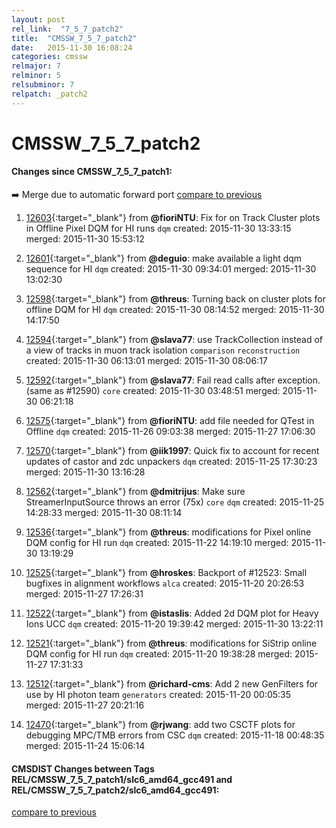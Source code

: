 ```yaml
---
layout: post
rel_link:  "7_5_7_patch2"
title:  "CMSSW_7_5_7_patch2"
date:   2015-11-30 16:08:24
categories: cmssw
relmajor: 7
relminor: 5
relsubminor: 7
relpatch: _patch2
---
```


# CMSSW_7_5_7_patch2
#### Changes since CMSSW_7_5_7_patch1:

:arrow_right: Merge due to automatic forward port
[compare to previous](https://github.com/cms-sw/cmssw/compare/CMSSW_7_5_7_patch1...CMSSW_7_5_7_patch2)



1. [12603](http://github.com/cms-sw/cmssw/pull/12603){:target="_blank"}  from **@fioriNTU**: Fix for on Track Cluster plots in Offline Pixel DQM for HI runs `dqm`  created: 2015-11-30 13:33:15 merged: 2015-11-30 15:53:12

2. [12601](http://github.com/cms-sw/cmssw/pull/12601){:target="_blank"}  from **@deguio**: make available a light dqm sequence for HI `dqm`  created: 2015-11-30 09:34:01 merged: 2015-11-30 13:02:30

3. [12598](http://github.com/cms-sw/cmssw/pull/12598){:target="_blank"}  from **@threus**: Turning back on cluster plots for offline DQM for HI `dqm`  created: 2015-11-30 08:14:52 merged: 2015-11-30 14:17:50

4. [12594](http://github.com/cms-sw/cmssw/pull/12594){:target="_blank"}  from **@slava77**: use TrackCollection instead of a view of tracks in muon track isolation `comparison`  `reconstruction`  created: 2015-11-30 06:13:01 merged: 2015-11-30 08:06:17

5. [12592](http://github.com/cms-sw/cmssw/pull/12592){:target="_blank"}  from **@slava77**: Fail read calls after exception. (same as #12590) `core`  created: 2015-11-30 03:48:51 merged: 2015-11-30 06:21:18

6. [12575](http://github.com/cms-sw/cmssw/pull/12575){:target="_blank"}  from **@fioriNTU**: add file needed for QTest in Offline `dqm`  created: 2015-11-26 09:03:38 merged: 2015-11-27 17:06:30

7. [12570](http://github.com/cms-sw/cmssw/pull/12570){:target="_blank"}  from **@iik1997**: Quick fix to account for recent updates of castor and zdc unpackers `dqm`  created: 2015-11-25 17:30:23 merged: 2015-11-30 13:16:28

8. [12562](http://github.com/cms-sw/cmssw/pull/12562){:target="_blank"}  from **@dmitrijus**: Make sure StreamerInputSource throws an error (75x) `core`  `dqm`  created: 2015-11-25 14:28:33 merged: 2015-11-30 08:11:14

9. [12536](http://github.com/cms-sw/cmssw/pull/12536){:target="_blank"}  from **@threus**: modifications for Pixel online DQM config for HI run `dqm`  created: 2015-11-22 14:19:10 merged: 2015-11-30 13:19:29

10. [12525](http://github.com/cms-sw/cmssw/pull/12525){:target="_blank"}  from **@hroskes**: Backport of #12523: Small bugfixes in alignment workflows `alca`  created: 2015-11-20 20:26:53 merged: 2015-11-27 17:26:31

11. [12522](http://github.com/cms-sw/cmssw/pull/12522){:target="_blank"}  from **@istaslis**: Added 2d DQM plot for Heavy Ions UCC `dqm`  created: 2015-11-20 19:39:42 merged: 2015-11-30 13:22:11

12. [12521](http://github.com/cms-sw/cmssw/pull/12521){:target="_blank"}  from **@threus**: modifications for SiStrip online DQM config for HI run `dqm`  created: 2015-11-20 19:38:28 merged: 2015-11-27 17:31:33

13. [12512](http://github.com/cms-sw/cmssw/pull/12512){:target="_blank"}  from **@richard-cms**:  Add 2 new GenFilters for use by HI photon team `generators`  created: 2015-11-20 00:05:35 merged: 2015-11-27 20:21:16

14. [12470](http://github.com/cms-sw/cmssw/pull/12470){:target="_blank"}  from **@rjwang**: add two CSCTF plots for debugging MPC/TMB errors from CSC `dqm`  created: 2015-11-18 00:48:35 merged: 2015-11-24 15:06:14

#### CMSDIST Changes between Tags REL/CMSSW_7_5_7_patch1/slc6_amd64_gcc491 and REL/CMSSW_7_5_7_patch2/slc6_amd64_gcc491:

[compare to previous](https://github.com/cms-sw/cmsdist/compare/REL/CMSSW_7_5_7_patch1/slc6_amd64_gcc491...REL/CMSSW_7_5_7_patch2/slc6_amd64_gcc491)


